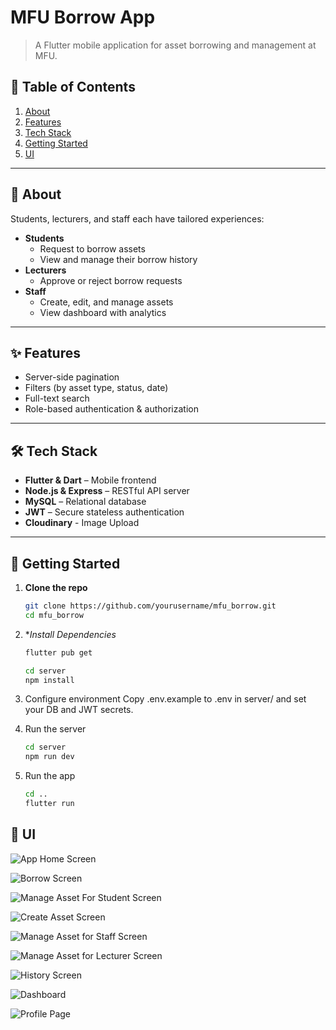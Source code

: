 # MFU Borrow App

> A Flutter mobile application for asset borrowing and management at MFU.

## 🚀 Table of Contents

1. [About](#about)
2. [Features](#features)
3. [Tech Stack](#tech-stack)
4. [Getting Started](#getting-started)
5. [UI](#assets--images)

---

## 📖 About

Students, lecturers, and staff each have tailored experiences:

- **Students**
  - Request to borrow assets
  - View and manage their borrow history
- **Lecturers**
  - Approve or reject borrow requests
- **Staff**
  - Create, edit, and manage assets
  - View dashboard with analytics

---

## ✨ Features

- Server­-side pagination
- Filters (by asset type, status, date)
- Full­-text search
- Role­-based authentication & authorization

---

## 🛠 Tech Stack

- **Flutter & Dart** – Mobile front­end
- **Node.js & Express** – RESTful API server
- **MySQL** – Relational database
- **JWT** – Secure stateless authentication
- **Cloudinary** - Image Upload

---

## 🚀 Getting Started

1. **Clone the repo**

   ```bash
   git clone https://github.com/yourusername/mfu_borrow.git
   cd mfu_borrow
   ```

2. \*_Install Dependencies_

   ```bash
   flutter pub get
   ```

   ```bash
   cd server
   npm install
   ```

3. Configure environment
   Copy .env.example to .env in server/ and set your DB and JWT secrets.

4. Run the server

   ```bash
   cd server
   npm run dev
   ```

5. Run the app

   ```bash
   cd ..
   flutter run
   ```

## 📲 UI

![App Home Screen](https://console.cloudinary.com/app/c-3c24cdc26a49adc2c11fb0ab08d637/assets/media_library/folders/cc18de61a889325cbae5c5936dc3c64867?view_mode=mosaic)

![Borrow Screen](https://console.cloudinary.com/app/c-3c24cdc26a49adc2c11fb0ab08d637/assets/media_library/folders/cc18de61a889325cbae5c5936dc3c64867?view_mode=mosaic)

![Manage Asset For Student Screen](https://console.cloudinary.com/app/c-3c24cdc26a49adc2c11fb0ab08d637/assets/media_library/folders/cc18de61a889325cbae5c5936dc3c64867?view_mode=mosaic)

![Create Asset Screen](https://console.cloudinary.com/app/c-3c24cdc26a49adc2c11fb0ab08d637/assets/media_library/folders/cc18de61a889325cbae5c5936dc3c64867?view_mode=mosaic)

![Manage Asset for Staff Screen](https://console.cloudinary.com/app/c-3c24cdc26a49adc2c11fb0ab08d637/assets/media_library/folders/cc18de61a889325cbae5c5936dc3c64867?view_mode=mosaic)

![Manage Asset for Lecturer Screen](https://console.cloudinary.com/app/c-3c24cdc26a49adc2c11fb0ab08d637/assets/media_library/folders/cc18de61a889325cbae5c5936dc3c64867?view_mode=mosaic)

![History Screen](https://console.cloudinary.com/app/c-3c24cdc26a49adc2c11fb0ab08d637/assets/media_library/folders/cc18de61a889325cbae5c5936dc3c64867?view_mode=mosaic)

![Dashboard](https://console.cloudinary.com/app/c-3c24cdc26a49adc2c11fb0ab08d637/assets/media_library/folders/cc18de61a889325cbae5c5936dc3c64867?view_mode=mosaic)

![Profile Page](https://console.cloudinary.com/app/c-3c24cdc26a49adc2c11fb0ab08d637/assets/media_library/folders/cc18de61a889325cbae5c5936dc3c64867?view_mode=mosaic)
